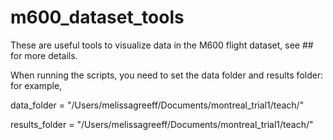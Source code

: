 # m600_dataset_tools

These are useful tools to visualize data in the M600 flight dataset, see ## for more details. 

When running the scripts, you need to set the data folder and results folder: for example,

data_folder = "/Users/melissagreeff/Documents/montreal_trial1/teach/"

results_folder =  "/Users/melissagreeff/Documents/montreal_trial1/teach/"

